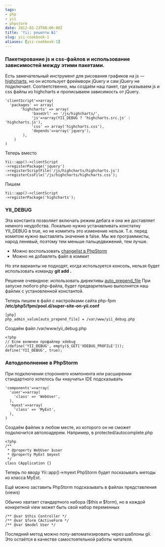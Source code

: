 ```yaml
---
tags:
- php
- yii
- phpstorm
date: 2012-03-23T00:00:00Z
title: 'Yii: рецепты №1'
slug: yii-cookbook-1
aliases: [yii-cookbook-1]
---
```


### Пакетирование js и css-файлов и использование зависимостей между этими пакетами.

Есть замечательный инструмент для рисования графиков на js — [highcharts](http://www.highcharts.com/), но он использует фреймворк jQuery и сам jQuery не подключает. Соответственно, мы создаём наш пакет, где указываем js и css файлы из highcharts и прописываем зависимость от jQuery.

<!--more-->

```
'clientScript'=>array(
  'packages' => array(
       'highcharts' => array(
            'baseUrl' => '/js/highcharts/',
            'js'=>array(YII_DEBUG ? 'highcharts.src.js' : 'highcharts.js'),
            'css' => array('highcharts.css'),
            'depends'=>array('jquery'),
        ),
    )
)
```

Теперь вместо

```
Yii::app()->clientScript
->registerPackage('jquery')
->registerScriptFile('/js/highcharts/highcharts.js')
->registerCssFile('/js/highcharts/highcharts.css');
```

Пишем

```
Yii::app()->clientScript
->registerPackage('highcharts');
```


### YII_DEBUG

Эта константа позволяет включать режим дебага и она же доставляет немного неудобства. Локально нужно устанавливать констатну YII_DEBUG в true, но не комитить это изменение нельзя. Т.е. перед комитом нужно выставлять значение в false. Мы же программисты, народ ленивый, поэтому тем меньше пальцедвижений, тем лучше.

* Можно воспользовать [changelist в PhpStorm](/phpstorm-redmine-changelist-workflow)
* Можно не добавлять файл в коммит

Но эти варианты не подходят, когда используется консоль, нельзя будет использовать команду **git add .**

Решение очевидное: использовать директивы [auto_prepend_file](http://www.php.net/manual/en/ini.core.php#ini.auto-prepend-file) При запуске любого php-файла, будет предварительно выполнятся наш файлик с установленной константой.

Теперь пишем в файл с настройками сайта php-fpm **/etc/php5/fpm/pool.d/super-site-on-yii.conf**

```
[php]
php_admin_value[auto_prepend_file] = /var/www/yii_debug.php
```

Создаём файл /var/www/yii_debug.php

```
<?php
// Если включен профайлер xdebug
//define('YII_DEBUG', empty($_GET['XDEBUG_PROFILE']));
define('YII_DEBUG', true);
```

### Автодополнение в PhpStorm

При подключении стороннего компонента или расширении стандартного хотелось бы «научить» IDE подсказывать

```
'components'=>array(
  'user'=>array(
    'class' => 'WebUser',
  ),
  'myext'=>array(
    'class' => 'MyExt',
  ),
)
```

Создаём файлик в любом месте, из которого он не сможет подключится автолоадерем. Например, в protected/autocomplete.php

```
<?php
/**
 * @property WebUser $user
 * @property MyExt $myext
 */
class CApplication {}
```

Теперь по вводу Yii::app()->myext PhpStorm будет посказывать методы из класса MyExt.


Ещё можно заставить PhpStorm подсказывать в файлах представления (views)

Обычно хватает стандартного набора ($this и $form), но в каждой конкретной view может быть свой набор переменных

```
/** @var $this Controller */
/** @var $form CActiveForm */
/** @var $model User */
```

Последний метод можно полу-автоматизировать через шаблоны gii. Это остаётся в качестве самостоятельной работы читателя.
